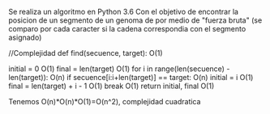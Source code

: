 Se realiza un algoritmo en Python 3.6 
Con el objetivo de encontrar la posicion 
de un segmento de un genoma de por medio
de "fuerza bruta" (se comparo por cada 
caracter si la cadena correspondia con
el segmento asignado)

//Complejidad
def find(secuence, target):                     O(1)
  
  initial = 0                                   O(1)
  final = len(target)                           O(1)
  for i in range(len(secuence) - len(target)):  O(n)
    if secuence[i:i+len(target)] == target:	O(n)
      initial = i				O(1)
      final = len(target) + i - 1		O(1)
    break					O(1)
  return initial, final				O(1)

Tenemos O(n)*O(n)*O(1)=O(n^2), complejidad cuadratica